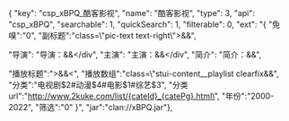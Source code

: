 {
"key": "csp_xBPQ_酷客影视",
"name": "酷客影视",
"type": 3,
"api": "csp_xBPQ",
"searchable": 1,
"quickSearch": 1,
"filterable": 0,
"ext": "{
\"免嗅\":\"0\",
\"副标题\":\"class=\\\"pic-text text-right\\\">&&</span>\",

\"导演\": \"导演：&&</div\",
\"主演\": \"主演：&&</div\",
\"简介\": \"简介：&&</li>\",

\"播放标题\":\">&&<\",
\"播放数组\":\"class=\\\"stui-content__playlist clearfix&&</ul>\",
\"分类\":\"电视剧$2#动漫$4#电影$1#综艺$3\",
\"分类url\":\"http://www.2kuke.com/list/{cateId}_{catePg}.html\",
\"年份\":\"2000-2022\",
\"筛选\":\"0\"
}",
"jar":"clan://xBPQ.jar"},